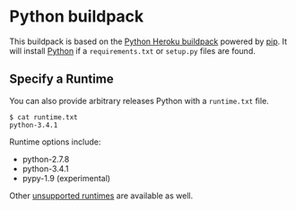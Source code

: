 # Python buildpack

This buildpack is based on the [Python Heroku buildpack](https://github.com/heroku/heroku-buildpack-python)
powered by [pip](http://www.pip-installer.org/). It will install [Python](https://www.python.org)
if a `requirements.txt` or `setup.py` files are found.

## Specify a Runtime

You can also provide arbitrary releases Python with a `runtime.txt` file.

    $ cat runtime.txt
    python-3.4.1

Runtime options include:

- python-2.7.8
- python-3.4.1
- pypy-1.9 (experimental)

Other [unsupported runtimes](https://github.com/heroku/heroku-buildpack-python/tree/master/builds/runtimes) are available as well.
